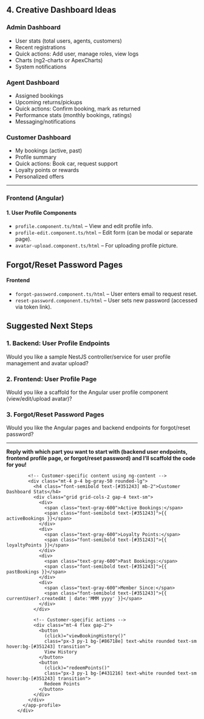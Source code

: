 
<!-- //done -->
## 4. **Creative Dashboard Ideas**

### **Admin Dashboard**
- User stats (total users, agents, customers)
- Recent registrations
- Quick actions: Add user, manage roles, view logs
- Charts (ng2-charts or ApexCharts)
- System notifications

### **Agent Dashboard**
- Assigned bookings
- Upcoming returns/pickups
- Quick actions: Confirm booking, mark as returned
- Performance stats (monthly bookings, ratings)
- Messaging/notifications

### **Customer Dashboard**
- My bookings (active, past)
- Profile summary
- Quick actions: Book car, request support
- Loyalty points or rewards
- Personalized offers

---

<!-- Great plan! Here’s how you can proceed, step by step:

---

## **User Management/Profile (Backend & Frontend)**

### **Backend (NestJS)**
1. **User Profile Endpoints**
   - `GET /users/profile` – Get current user profile (protected)
   - `PUT /users/profile` – Update profile (protected)
   - `POST /users/profile/avatar` – Upload profile picture (protected)
   - `GET /users` – List users (admin)
   - `PUT /users/:id/role` – Change user role (admin)
   - `DELETE /users/:id` – Delete user (admin)

2. **Profile Picture Upload**
   - Use `@nestjs/platform-express` and `multer` for file uploads.
   - Store image path in the user entity.

3. **User Roles Management**
   - Add endpoints for admin to change roles.

--- -->

### **Frontend (Angular)**

#### **1. User Profile Components**
- `profile.component.ts/html` – View and edit profile info.
- `profile-edit.component.ts/html` – Edit form (can be modal or separate page).
- `avatar-upload.component.ts/html` – For uploading profile picture.
<!-- 
#### **2. User Dashboard**
- Show user info, recent activity, and quick links.

#### **3. User Role Management (Admin)**
- Admin view to list users, change roles, and delete users.

--- -->

## **Forgot/Reset Password Pages**

#### **Frontend**
- `forgot-password.component.ts/html` – User enters email to request reset.
- `reset-password.component.ts/html` – User sets new password (accessed via token link).
<!-- 
#### **Backend**
- `POST /auth/forgot-password` – Send reset email.
- `POST /auth/reset-password` – Reset password with token.

--- -->

## **Suggested Next Steps**

### 1. **Backend: User Profile Endpoints**
Would you like a sample NestJS controller/service for user profile management and avatar upload?

### 2. **Frontend: User Profile Page**
Would you like a scaffold for the Angular user profile component (view/edit/upload avatar)?

### 3. **Forgot/Reset Password Pages**
Would you like the Angular pages and backend endpoints for forgot/reset password?

---

**Reply with which part you want to start with (backend user endpoints, frontend profile page, or forgot/reset password) and I’ll scaffold the code for you!**



<div class="mb-8">
          <app-profile 
            [user]="currentUser"
            [canEdit]="true"
            [autoLoad]="true"
            (profileUpdated)="onProfileUpdated($event)"
            (profileLoaded)="onProfileLoaded($event)">
            
            <!-- Customer-specific content using ng-content -->
            <div class="mt-4 p-4 bg-gray-50 rounded-lg">
              <h4 class="font-semibold text-[#351243] mb-2">Customer Dashboard Stats</h4>
              <div class="grid grid-cols-2 gap-4 text-sm">
                <div>
                  <span class="text-gray-600">Active Bookings:</span> 
                  <span class="font-semibold text-[#351243]">{{ activeBookings }}</span>
                </div>
                <div>
                  <span class="text-gray-600">Loyalty Points:</span> 
                  <span class="font-semibold text-[#351243]">{{ loyaltyPoints }}</span>
                </div>
                <div>
                  <span class="text-gray-600">Past Bookings:</span> 
                  <span class="font-semibold text-[#351243]">{{ pastBookings }}</span>
                </div>
                <div>
                  <span class="text-gray-600">Member Since:</span> 
                  <span class="font-semibold text-[#351243]">{{ currentUser?.createdAt | date:'MMM yyyy' }}</span>
                </div>
              </div>
              
              <!-- Customer-specific actions -->
              <div class="mt-4 flex gap-2">
                <button 
                  (click)="viewBookingHistory()" 
                  class="px-3 py-1 bg-[#86718e] text-white rounded text-sm hover:bg-[#351243] transition">
                  View History
                </button>
                <button 
                  (click)="redeemPoints()" 
                  class="px-3 py-1 bg-[#431216] text-white rounded text-sm hover:bg-[#351243] transition">
                  Redeem Points
                </button>
              </div>
            </div>
          </app-profile>
        </div>